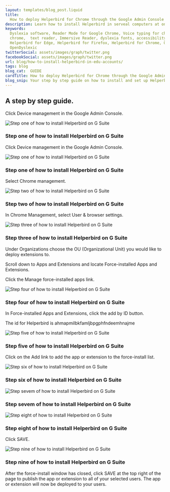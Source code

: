 ```yaml
---
layout: templates/blog_post.liquid
title:
  How to deploy Helperbird for Chrome through the Google Admin Console for EDU accounts
description: Learn how to install Helperbird in serveal computers at once. For Edu accounts.
keywords:
  Dyslexia software, Reader Mode for Google Chrome, Voice typing for chrome, Text to speech for
  chrome,  text reader, Immersive Reader, dyslexia fonts, accessibility software, dyslexia software,
  Helperbird for Edge, Helperbird for Firefox, Helperbird for Chrome, Opendyslexic for Chrome,
  OpenDyslexic
twitterSocial: assets/images/graph/twitter.png
facebookSocial: assets/images/graph/twitter.png
url: blog/how-to-install-helperbird-in-edu-accounts/
tags: blog
blog_cat:  GUIDE
cardTitle: How to deploy Helperbird for Chrome through the Google Admin Console for EDU accounts
blog_snip: Your step by step guide on how to install and set up Helperbird.
---
```


  

## A step by step guide.

  

Click Device management in the Google Admin Console.

  

![Step one of how to install Helperbird on G Suite](/assets/images/blog/how-to-install-helperbird-in-edu-accounts/steps_1.png)

  

### Step one of how to install Helperbird on G Suite

  

Click Device management in the Google Admin Console.

  

![Step one of how to install Helperbird on G Suite](/assets/images/blog/how-to-install-helperbird-in-edu-accounts/steps_1.png)

  

### Step one of how to install Helperbird on G Suite

  

Select Chrome management.

  

![Step two of how to install Helperbird on G Suite](/assets/images/blog/how-to-install-helperbird-in-edu-accounts/steps_2.png)

  

### Step two of how to install Helperbird on G Suite

  

In Chrome Management, select User & browser settings.

  

![Step three of how to install Helperbird on G Suite](/assets/images/blog/how-to-install-helperbird-in-edu-accounts/steps_3.png)

  

### Step three of how to install Helperbird on G Suite

  

Under Organizations choose the OU (Organizational Unit) you would like to deploy extensions to.

  

Scroll down to Apps and Extensions and locate Force-installed Apps and Extensions.

  

Click the Manage force-installed apps link.

  

![Step four of how to install Helperbird on G Suite](/assets/images/blog/how-to-install-helperbird-in-edu-accounts/steps_4.png)

  

### Step four of how to install Helperbird on G Suite

  

In Force-installed Apps and Extensions, click the add by ID button.

  

The id for Helperbird is ahmapmilbkfamljbpgphfndeemhnajme

  

![Step five of how to install Helperbird on G Suite](/assets/images/blog/how-to-install-helperbird-in-edu-accounts/steps_5.png)

  

### Step five of how to install Helperbird on G Suite

  

Click on the Add link to add the app or extension to the force-install list.

  

![Step six of how to install Helperbird on G Suite](/assets/images/blog/how-to-install-helperbird-in-edu-accounts/steps_6.png)

  

### Step six of how to install Helperbird on G Suite

  

![Step sevem of how to install Helperbird on G Suite](/assets/images/blog/how-to-install-helperbird-in-edu-accounts/steps_7.png)

  

### Step sevem of how to install Helperbird on G Suite

  

![Step eight of how to install Helperbird on G Suite](/assets/images/blog/how-to-install-helperbird-in-edu-accounts/steps_8.png)

  

### Step eight of how to install Helperbird on G Suite

  

Click SAVE.

  

![Step nine of how to install Helperbird on G Suite](/assets/images/blog/how-to-install-helperbird-in-edu-accounts/steps_9.png)

  

### Step nine of how to install Helperbird on G Suite

  

After the force-install window has closed, click SAVE at the top right of the page to publish the app or extension to all of your selected users. The app or extension will now be deployed to your users.
